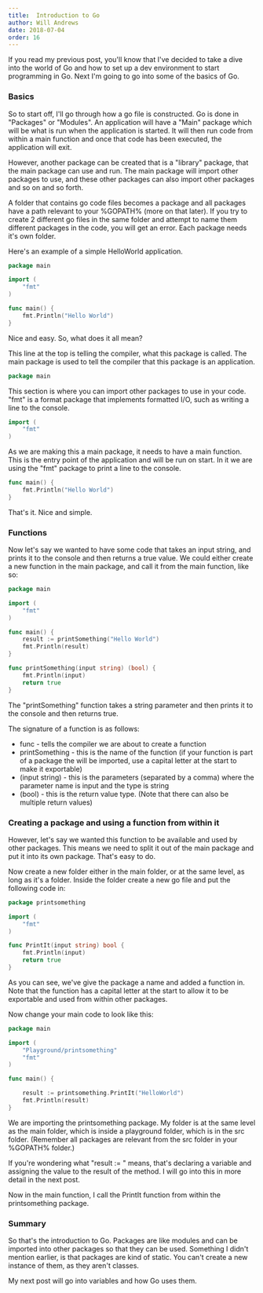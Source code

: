 ```yaml
---
title:  Introduction to Go
author: Will Andrews
date: 2018-07-04
order: 16
---
```


If you read my previous post, you'll know that I've decided to take a dive into the world of Go and how to set up a dev environment to start programming in Go. Next I'm going to go into some of the basics of Go.

### Basics

So to start off, I'll go through how a go file is constructed. Go is done in "Packages" or "Modules". An application will have a "Main" package which will be what is run when the application is started. It will then run code from within a main function and once that code has been executed, the application will exit.

However, another package can be created that is a "library" package, that the main package can use and run. The main package will import other packages to use, and these other packages can also import other packages and so on and so forth.

A folder that contains go code files becomes a package and all packages have a path relevant to your %GOPATH% (more on that later). If you try to create 2 different go files in the same folder and attempt to name them different packages in the code, you will get an error. Each package needs it's own folder. 

Here's an example of a simple HelloWorld application.

```Go
package main

import (
    "fmt"
)

func main() {
    fmt.Println("Hello World")
}
```

Nice and easy. So, what does it all mean?


This line at the top is telling the compiler, what this package is called. The main package is used to tell the compiler that this package is an application.
``` Go
package main
```

This section is where you can import other packages to use in your code. "fmt" is a format package that implements formatted I/O, such as writing a line to the console.
```Go
import (
    "fmt"
)
```

As we are making this a main package, it needs to have a main function. This is the entry point of the application and will be run on start. In it we are using the "fmt" package to print a line to the console.
``` Go
func main() {
    fmt.Println("Hello World")
}
```

That's it. Nice and simple.

### Functions

Now let's say we wanted to have some code that takes an input string, and prints it to the console and then returns a true value. We could either create a new function in the main package, and call it from the main function, like so:

```Go
package main

import (
    "fmt"
)

func main() {
    result := printSomething("Hello World")
    fmt.Println(result)
}

func printSomething(input string) (bool) {
    fmt.Println(input)
    return true
}
```

The "printSomething" function takes a string parameter and then prints it to the console and then returns true.

The signature of a function is as follows:

* func - tells the compiler we are about to create a function
* printSomething - this is the name of the function (if your function is part of a package the will be imported, use a capital letter at the start to make it exportable)
* (input string) - this is the parameters (separated by a comma) where the parameter name is input and the type is string
* (bool) - this is the return value type. (Note that there can also be multiple return values)

### Creating a package and using a function from within it

However, let's say we wanted this function to be available and used by other packages. This means we need to split it out of the main package and put it into its own package. That's easy to do.

Now create a new folder either in the main folder, or at the same level, as long as it's a folder. Inside the folder create a new go file and put the following code in:

```Go
package printsomething

import (
	"fmt"
)

func PrintIt(input string) bool {
	fmt.Println(input)
	return true
}
```

As you can see, we've give the package a name and added a function in. Note that the function has a capital letter at the start to allow it to be exportable and used from within other packages.

Now change your main code to look like this:

```Go
package main

import (
	"Playground/printsomething"
	"fmt"
)

func main() {

	result := printsomething.PrintIt("HelloWorld")
	fmt.Println(result)
}
```

We are importing the printsomething package. My folder is at the same level as the main folder, which is inside a playground folder, which is in the src folder. (Remember all packages are relevant from the src folder in your %GOPATH% folder.)

If you're wondering what "result := " means, that's declaring a variable and assigning the value to the result of the method. I will go into this in more detail in the next post.

Now in the main function, I call the PrintIt function from within the printsomething package. 

### Summary

So that's the introduction to Go. Packages are like modules and can be imported into other packages so that they can be used. Something I didn't mention earlier, is that packages are kind of static. You can't create a new instance of them, as they aren't classes.

My next post will go into variables and how Go uses them. 
